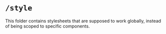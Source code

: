 # `/style`

This folder contains stylesheets that are supposed to work globally, instead of
being scoped to specific components.
